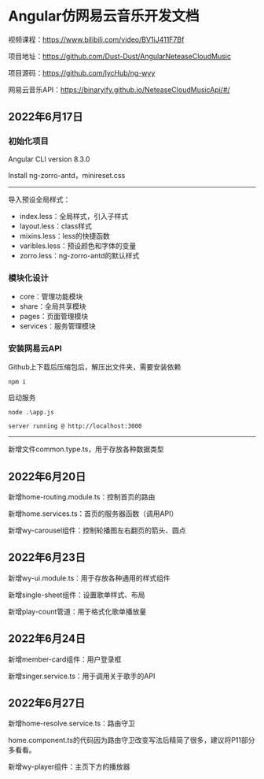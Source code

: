 # Angular仿网易云音乐开发文档

视频课程：https://www.bilibili.com/video/BV1iJ411F7Bf

项目地址：https://github.com/Dust-Dust/AngularNeteaseCloudMusic

项目源码：https://github.com/lycHub/ng-wyy

网易云音乐API：https://binaryify.github.io/NeteaseCloudMusicApi/#/

## 2022年6月17日

### 初始化项目

Angular CLI version 8.3.0

Install ng-zorro-antd，minireset.css

------

导入预设全局样式：

- index.less：全局样式，引入子样式
- layout.less：class样式
- mixins.less：less的快捷函数
- varibles.less：预设颜色和字体的变量
- zorro.less：ng-zorro-antd的默认样式



### 模块化设计

- core：管理功能模块
- share：全局共享模块
- pages：页面管理模块
- services：服务管理模块



### 安装网易云API

Github上下载后压缩包后，解压出文件夹，需要安装依赖

```shell
npm i
```

启动服务

```
node .\app.js

server running @ http://localhost:3000
```



------

新增文件common.type.ts，用于存放各种数据类型



## 2022年6月20日

新增home-routing.module.ts：控制首页的路由

新增home.services.ts：首页的服务器函数（调用API）

新增wy-carousel组件：控制轮播图左右翻页的箭头、圆点



## 2022年6月23日

新增wy-ui.module.ts：用于存放各种通用的样式组件

新增single-sheet组件：设置歌单样式、布局

新增play-count管道：用于格式化歌单播放量



## 2022年6月24日

新增member-card组件：用户登录框

新增singer.service.ts：用于调用关于歌手的API



## 2022年6月27日

新增home-resolve.service.ts：路由守卫

home.component.ts的代码因为路由守卫改变写法后精简了很多，建议将P11部分多看看。

新增wy-player组件：主页下方的播放器
